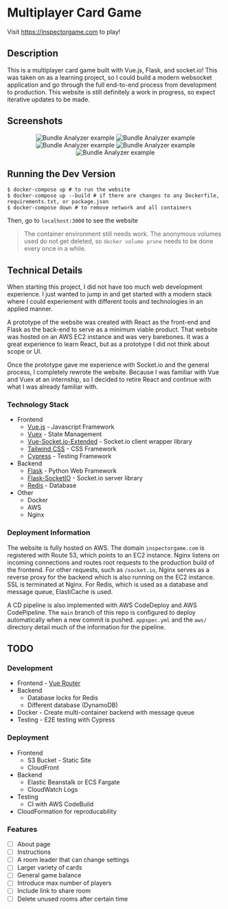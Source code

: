 # Multiplayer Card Game
Visit https://inspectorgame.com to play!

## Description
This is a multiplayer card game built with Vue.js, Flask, and socket.io! This was taken on as a learning project, so I could build a modern websocket application and go through the full end-to-end process from development to production. This website is still definitely a work in progress, so expect iterative updates to be made.

## Screenshots
<div align="center">
  <img src="./images/login.png" alt="Bundle Analyzer example">
  <img src="./images/lobby.png" alt="Bundle Analyzer example">
  <img src="./images/stage2.png" alt="Bundle Analyzer example">
  <img src="./images/stage3.png" alt="Bundle Analyzer example">
  <img src="./images/stage4.png" alt="Bundle Analyzer example">
</div>

## Running the Dev Version
```console
$ docker-compose up # to run the website
$ docker-compose up --build # if there are changes to any Dockerfile, requirements.txt, or package.json
$ docker-compose down # to remove network and all containers
```

Then, go to `localhost:3000` to see the website

> The container environment still needs work. The anonymous volumes used do not get deleted, so `docker volume prune` needs to be done every once in a while.

## Technical Details
When starting this project, I did not have too much web development experience. I just wanted to jump in and get started with a modern stack where I could experiement with different tools and technologies in an applied manner. 

A prototype of the website was created with React as the front-end and Flask as the back-end to serve as a minimum viable product. That website was hosted on an AWS EC2 instance and was very barebones. It was a great experience to learn React, but as a prototype I did not think about scope or UI.

Once the prototype gave me experience with Socket.io and the general process, I completely rewrote the website. Because I was familiar with Vue and Vuex at an internship, so I decided to retire React and continue with what I was already familiar with.

### Technology Stack
- Frontend
  - [Vue.js](https://vuejs.org/) - Javascript Framework
  - [Vuex](https://vuex.vuejs.org/) - State Management
  - [Vue-Socket.io-Extended](https://github.com/probil/vue-socket.io-extended) - Socket.io client wrapper library
  - [Tailwind CSS](https://tailwindcss.com/) - CSS Framework
  - [Cypress](https://www.cypress.io) - Testing Framework
- Backend
  - [Flask](https://flask.palletsprojects.com/en/2.0.x/) - Python Web Framework
  - [Flask-SocketIO](https://flask-socketio.readthedocs.io/en/latest/) - Socket.io server library
  - [Redis](https://redis.io/) - Database
- Other
  - Docker
  - AWS
  - Nginx

### Deployment Information
The website is fully hosted on AWS. The domain `inspectorgame.com` is registered with Route 53, which points to an EC2 instance. Nginx listens on incoming connections and routes root requests to the production build of the frontend. For other requests, such as `/socket.io`, Nginx serves as a reverse proxy for the backend which is also running on the EC2 instance. SSL is terminated at Nginx. For Redis, which is used as a database and message queue, ElastiCache is used.

A CD pipeline is also implemented with AWS CodeDeploy and AWS CodePipeline. The `main` branch of this repo is configured to deploy automatically when a new commit is pushed. `appspec.yml` and the `aws/` directory detail much of the information for the pipeline.

## TODO

### Development
- Frontend - [Vue Router](https://router.vuejs.org)
- Backend
  - Database locks for Redis
  - Different database (DynamoDB)
- Docker - Create multi-container backend with message queue
- Testing - E2E testing with Cypress

### Deployment
- Frontend
  - S3 Bucket - Static Site
  - CloudFront
- Backend
  - Elastic Beanstalk or ECS Fargate
  - CloudWatch Logs 
- Testing
  - CI with AWS CodeBuild
- CloudFormation for reproducability


### Features
- [ ] About page
- [ ] Instructions
- [ ] A room leader that can change settings
- [ ] Larger variety of cards
- [ ] General game balance
- [ ] Introduce max number of players
- [ ] Include link to share room
- [ ] Delete unused rooms after certain time